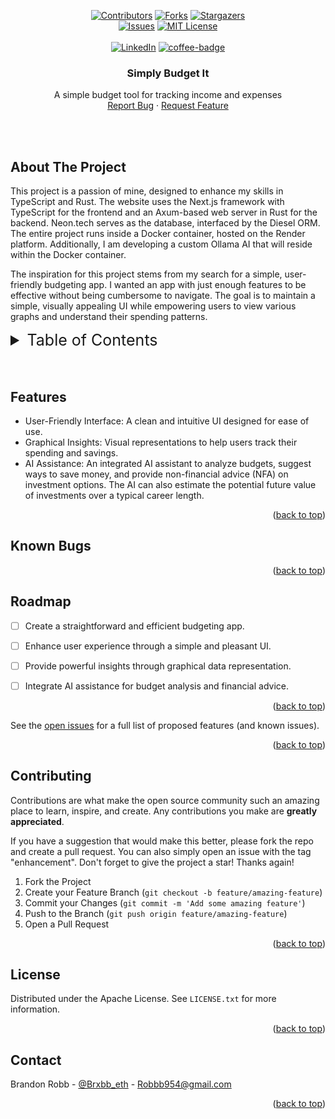 <a name="readme-top"></a>

<!-- PROJECT SHIELDS -->
<!--
*** I'm using markdown "reference style" links for readability.
*** Reference links are enclosed in brackets [ ] instead of parentheses ( ).
*** See the bottom of this document for the declaration of the reference variables
*** for contributors-url, forks-url, etc. This is an optional, concise syntax you may use.
*** https://www.markdownguide.org/basic-syntax/#reference-style-links
-->
<div align="center">

[![Contributors][contributors-shield]][contributors-url] [![Forks][forks-shield]][forks-url] [![Stargazers][stars-shield]][stars-url]
</br>
[![Issues][issues-shield]][issues-url] [![MIT License][license-shield]][license-url]
</br>
</br>
[![LinkedIn][linkedin-shield]][linkedin-url] [![coffee-badge][coffee-badge]][coffee-url]

</div>


<h3 align="center">Simply Budget It</h3>


  <p align="center">
    A simple budget tool for tracking income and expenses
    <br />
    <a href="https://github.com/Brobb954/simple_budget/issues">Report Bug</a>
    ·
    <a href="https://github.com/Brobb954/simple_budget/issues">Request Feature</a>
  </p>
</div>
</br>
</br>


<!-- ABOUT THE PROJECT -->
## About The Project
This project is a passion of mine, designed to enhance my skills in TypeScript and Rust. The website uses the Next.js framework with TypeScript for the frontend and an Axum-based web server in Rust for the backend. Neon.tech serves as the database, interfaced by the Diesel ORM. The entire project runs inside a Docker container, hosted on the Render platform. Additionally, I am developing a custom Ollama AI that will reside within the Docker container.

The inspiration for this project stems from my search for a simple, user-friendly budgeting app. I wanted an app with just enough features to be effective without being cumbersome to navigate. The goal is to maintain a simple, visually appealing UI while empowering users to view various graphs and understand their spending patterns.


<!-- TABLE OF CONTENTS -->
<details>
  <summary style="font-size: 25px;">Table of Contents</summary>
  <ol>
    <li>
      <a href="#about-the-project">About The Project</a>
    </li>
    <li>
      <a href="#getting-started">Getting Started</a>
      <ul>
        <li><a href="#prerequisites">Prerequisites</a></li>
        <li><a href="#installation">Installation</a></li>
      </ul>
    </li>
    <li><a href="#features">Features</a></li>
    <li><a href="#known-bugs">Known Bugs</a></li>
    <li><a href="#roadmap">Roadmap</a></li>
    <li><a href="#contributing">Contributing</a></li>
    <li><a href="#license">License</a></li>
    <li><a href="#contact">Contact</a></li>
  </ol>
</details>
</br>
</br>

<!-- FEATURES-->
## Features

- User-Friendly Interface: A clean and intuitive UI designed for ease of use.
- Graphical Insights: Visual representations to help users track their spending and savings.
- AI Assistance: An integrated AI assistant to analyze budgets, suggest ways to save money, and provide non-financial advice (NFA) on investment options. The AI can also estimate the potential future value of investments over a typical career length.


<p align="right">(<a href="#readme-top">back to top</a>)</p>

<!-- KNOWN BUGS -->
## Known Bugs


<p align="right">(<a href="#readme-top">back to top</a>)</p>

<!-- ROADMAP -->
## Roadmap

- [ ] Create a straightforward and efficient budgeting app.
- [ ] Enhance user experience through a simple and pleasant UI.
- [ ] Provide powerful insights through graphical data representation.
- [ ] Integrate AI assistance for budget analysis and financial advice.


<p align="right">(<a href="#readme-top">back to top</a>)</p>

See the [open issues](https://github.com/Brobb954/simple_budget/issues) for a full list of proposed features (and known issues).

<p align="right">(<a href="#readme-top">back to top</a>)</p>



<!-- CONTRIBUTING -->
## Contributing

Contributions are what make the open source community such an amazing place to learn, inspire, and create. Any contributions you make are **greatly appreciated**.

If you have a suggestion that would make this better, please fork the repo and create a pull request. You can also simply open an issue with the tag "enhancement".
Don't forget to give the project a star! Thanks again!

1. Fork the Project
2. Create your Feature Branch (`git checkout -b feature/amazing-feature`)
3. Commit your Changes (`git commit -m 'Add some amazing feature'`)
4. Push to the Branch (`git push origin feature/amazing-feature`)
5. Open a Pull Request

<p align="right">(<a href="#readme-top">back to top</a>)</p>



<!-- LICENSE -->
## License

Distributed under the Apache License. See `LICENSE.txt` for more information.

<p align="right">(<a href="#readme-top">back to top</a>)</p>



<!-- CONTACT -->
## Contact

Brandon Robb - [@Brxbb_eth](https://twitter.com/Brobb954) - Robbb954@gmail.com

<p align="right">(<a href="#readme-top">back to top</a>)</p>

<!-- MARKDOWN LINKS & IMAGES -->
<!-- https://www.markdownguide.org/basic-syntax/#reference-style-links -->
[contributors-shield]: https://img.shields.io/github/contributors/Brobb954/simple_budget.svg?style=for-the-badge
[contributors-url]: https://github.com/github_username/repo_name/graphs/contributors
[forks-shield]: https://img.shields.io/github/forks/Brobb954/simple_budget.svg?style=for-the-badge
[forks-url]: https://github.com/Brobb954/simple_budget/network/members
[stars-shield]: https://img.shields.io/github/stars/Brobb954/simple_budget.svg?style=for-the-badge
[stars-url]: https://github.com/Brobb954/simple_budget/stargazers
[issues-shield]: https://img.shields.io/github/issues/Brobb954/simple_budget.svg?style=for-the-badge
[issues-url]: https://github.com/Brobb954/simple_budget/issues
[license-shield]: https://img.shields.io/github/license/Brobb954/simple_budget.svg?style=for-the-badge
[license-url]: https://github.com/Brobb954/simple_budget/blob/master/LICENSE.txt
[coffee-badge]: https://img.shields.io/badge/Coffee%2FEducation%20Fund-grey.svg?style=for-the-badge
[coffee-url]: https://www.paypal.com/donate/?business=RBT2ALCAVKRLC&no_recurring=0&currency_code=USD
[linkedin-shield]: https://img.shields.io/badge/-LinkedIn-black.svg?style=for-the-badge&logo=linkedin&colorB=555
[linkedin-url]: www.linkedin.com/in/brobb954
[product-screenshot]: https://github.com/Brobb954/simple_budget/assets/119805322/39e7edba-cdea-44ca-9f79-0c35c219df2b
